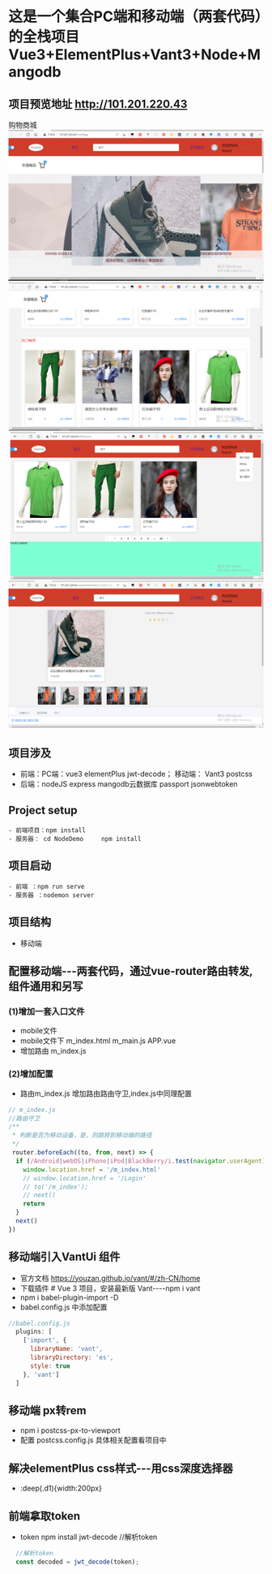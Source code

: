 # 这是一个集合PC端和移动端（两套代码）的全栈项目 Vue3+ElementPlus+Vant3+Node+Mangodb
## 项目预览地址 http://101.201.220.43
<a herf="http://101.201.220.43/">购物商城</a>
![avatar](./GitImgview/1.png)
![avatar](./GitImgview/2.png)
![avatar](./GitImgview/3.png)
![avatar](./GitImgview/4.png)
## 项目涉及
- 前端：PC端：vue3 elementPlus jwt-decode； 移动端： Vant3  postcss
- 后端：nodeJS express mangodb云数据库 passport jsonwebtoken 
## Project setup
```
- 前端项目：npm install  
- 服务器： cd NodeDemo     npm install
```
## 项目启动
```
- 前端 ：npm run serve
- 服务器 ：nodemon server
```
## 项目结构
- 移动端
## 配置移动端---两套代码，通过vue-router路由转发,组件通用和另写
### (1)增加一套入口文件
- mobile文件
- mobile文件下 m_index.html m_main.js APP.vue 
- 增加路由 m_index.js
### (2)增加配置
- 路由m_index.js 增加路由路由守卫,index.js中同理配置
```js
// m_index.js
//路由守卫
/**
 * 判断是否为移动设备，是，则跳转到移动端的路径
 */
 router.beforeEach((to, from, next) => {
  if (/Android|webOS|iPhone|iPod|BlackBerry/i.test(navigator.userAgent)) {
    window.location.href = '/m_index.html'
    // window.location.href = '/Login'
    // to('/m_index');
    // next()
    return
  }
  next()
})

```
## 移动端引入VantUi 组件
- 官方文档 https://youzan.github.io/vant/#/zh-CN/home
- 下载插件 # Vue 3 项目，安装最新版 Vant----npm i vant
- npm i babel-plugin-import -D
- babel.config.js 中添加配置
```js
//babel.config.js
  plugins: [
    ['import', {
      libraryName: 'vant',
      libraryDirectory: 'es',
      style: true
    }, 'vant']
  ]
```
## 移动端 px转rem 
- npm i postcss-px-to-viewport
- 配置 postcss.config.js  具体相关配置看项目中
## 解决elementPlus css样式---用css深度选择器
- :deep(.d1){width:200px}
## 前端拿取token 
- token npm install jwt-decode //解析token
```js
  //解析token
  const decoded = jwt_decode(token);
```